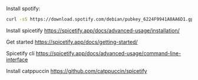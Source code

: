 Install spotify: 
```bash
curl -sS https://download.spotify.com/debian/pubkey_6224F9941A8AA6D1.gpg | sudo gpg --dearmor --yes -o /etc/apt/trusted.gpg.d/spotify.gpgecho "deb http://repository.spotify.com stable non-free" | sudo tee /etc/apt/sources.list.d/spotify.listsudo apt-get update && sudo apt-get install spotify-client
```

Install spicetify
https://spicetify.app/docs/advanced-usage/installation/

Get started
https://spicetify.app/docs/getting-started/

Spicetify cli
https://spicetify.app/docs/advanced-usage/command-line-interface

Install catppuccin
https://github.com/catppuccin/spicetify